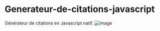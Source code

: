 # Generateur-de-citations-javascript
Générateur de citations en Javascript natif.
![image](https://user-images.githubusercontent.com/59915839/133933450-474f0ae8-8326-4096-974d-1274f06455b9.png)
